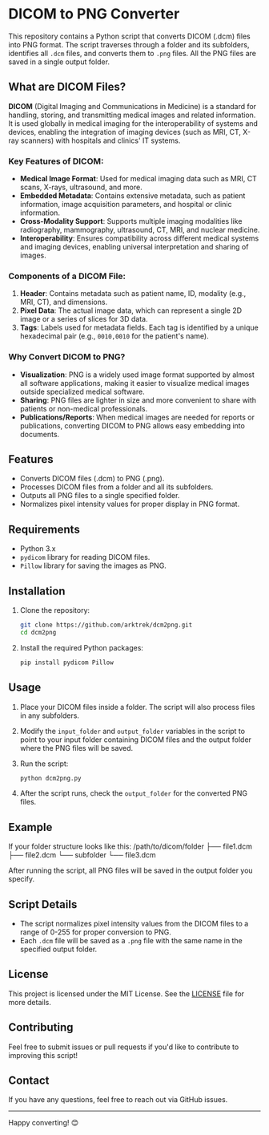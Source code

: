 # DICOM to PNG Converter

This repository contains a Python script that converts DICOM (.dcm) files into PNG format. The script traverses through a folder and its subfolders, identifies all `.dcm` files, and converts them to `.png` files. All the PNG files are saved in a single output folder.

## What are DICOM Files?

**DICOM** (Digital Imaging and Communications in Medicine) is a standard for handling, storing, and transmitting medical images and related information. It is used globally in medical imaging for the interoperability of systems and devices, enabling the integration of imaging devices (such as MRI, CT, X-ray scanners) with hospitals and clinics' IT systems.

### Key Features of DICOM:
- **Medical Image Format**: Used for medical imaging data such as MRI, CT scans, X-rays, ultrasound, and more.
- **Embedded Metadata**: Contains extensive metadata, such as patient information, image acquisition parameters, and hospital or clinic information.
- **Cross-Modality Support**: Supports multiple imaging modalities like radiography, mammography, ultrasound, CT, MRI, and nuclear medicine.
- **Interoperability**: Ensures compatibility across different medical systems and imaging devices, enabling universal interpretation and sharing of images.

### Components of a DICOM File:
1. **Header**: Contains metadata such as patient name, ID, modality (e.g., MRI, CT), and dimensions.
2. **Pixel Data**: The actual image data, which can represent a single 2D image or a series of slices for 3D data.
3. **Tags**: Labels used for metadata fields. Each tag is identified by a unique hexadecimal pair (e.g., `0010,0010` for the patient's name).

### Why Convert DICOM to PNG?
- **Visualization**: PNG is a widely used image format supported by almost all software applications, making it easier to visualize medical images outside specialized medical software.
- **Sharing**: PNG files are lighter in size and more convenient to share with patients or non-medical professionals.
- **Publications/Reports**: When medical images are needed for reports or publications, converting DICOM to PNG allows easy embedding into documents.



## Features

- Converts DICOM files (.dcm) to PNG (.png).
- Processes DICOM files from a folder and all its subfolders.
- Outputs all PNG files to a single specified folder.
- Normalizes pixel intensity values for proper display in PNG format.

## Requirements

- Python 3.x
- `pydicom` library for reading DICOM files.
- `Pillow` library for saving the images as PNG.

## Installation

1. Clone the repository:

    ```bash
    git clone https://github.com/arktrek/dcm2png.git
    cd dcm2png
    ```

2. Install the required Python packages:

    ```bash
    pip install pydicom Pillow
    ```

## Usage

1. Place your DICOM files inside a folder. The script will also process files in any subfolders.

2. Modify the `input_folder` and `output_folder` variables in the script to point to your input folder containing DICOM files and the output folder where the PNG files will be saved.

3. Run the script:

    ```bash
    python dcm2png.py
    ```

4. After the script runs, check the `output_folder` for the converted PNG files.

## Example

If your folder structure looks like this:
    /path/to/dicom/folder ├── file1.dcm ├── file2.dcm └── subfolder └── file3.dcm


After running the script, all PNG files will be saved in the output folder you specify.

## Script Details

- The script normalizes pixel intensity values from the DICOM files to a range of 0-255 for proper conversion to PNG.
- Each `.dcm` file will be saved as a `.png` file with the same name in the specified output folder.

## License

This project is licensed under the MIT License. See the [LICENSE](LICENSE) file for more details.

## Contributing

Feel free to submit issues or pull requests if you'd like to contribute to improving this script!

## Contact

If you have any questions, feel free to reach out via GitHub issues.

---

Happy converting! 😊

